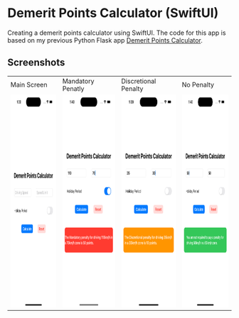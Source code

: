 # Demerit Points Calculator (SwiftUI)

Creating a demerit points calculator using SwiftUI. The code for this app is based on my previous Python Flask app [Demerit Points Calculator](https://github.com/fstevens30/Demerit-Points-Calculator).

## Screenshots

<table>
    <tr>
        <td>Main Screen</td>
        <td>Mandatory Penatly</td>
        <td>Discretional Penalty</td>
        <td>No Penalty</td>
    </tr>
    <tr>
        <td><img src="Screenshots/Default-Screen.png" width="200" height="480"></td>
        <td><img src="Screenshots/Mandatory-Penalty.png" width="200" height="480"></td>
        <td><img src="Screenshots/Discretional-Penalty.png" width="200" height="480"></td>
        <td><img src="Screenshots/Not-Speeding.png" width="200" height="480"></td>
    </tr>
</table>
